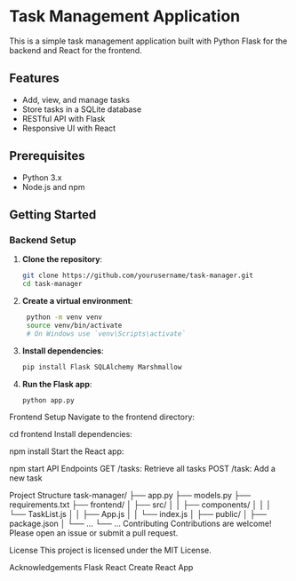 # Task Management Application

This is a simple task management application built with Python Flask for the backend and React for the frontend.

## Features

- Add, view, and manage tasks
- Store tasks in a SQLite database
- RESTful API with Flask
- Responsive UI with React

## Prerequisites

- Python 3.x
- Node.js and npm

## Getting Started

### Backend Setup

1. **Clone the repository**:
   ```bash
   git clone https://github.com/yourusername/task-manager.git
   cd task-manager

2. **Create a virtual environment**:
   ```bash
    python -m venv venv
    source venv/bin/activate
    # On Windows use `venv\Scripts\activate`

2. **Install dependencies**:
    ```bash
    pip install Flask SQLAlchemy Marshmallow
    
3. **Run the Flask app**:
    ```bash
    python app.py

Frontend Setup
Navigate to the frontend directory:

cd frontend
Install dependencies:

npm install
Start the React app:

npm start
API Endpoints
GET /tasks: Retrieve all tasks
POST /task: Add a new task

Project Structure
task-manager/
├── app.py
├── models.py
├── requirements.txt
├── frontend/
│   ├── src/
│   │   ├── components/
│   │   │   └── TaskList.js
│   │   ├── App.js
│   │   └── index.js
│   ├── public/
│   ├── package.json
│   └── ...
└── ...
Contributing
Contributions are welcome! Please open an issue or submit a pull request.

License
This project is licensed under the MIT License.

Acknowledgements
Flask
React
Create React App
